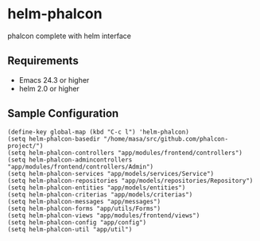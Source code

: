 # helm-phalcon

phalcon complete with helm interface

## Requirements

- Emacs 24.3 or higher
- helm 2.0 or higher

## Sample Configuration

	(define-key global-map (kbd "C-c l") 'helm-phalcon)
	(setq helm-phalcon-basedir "/home/masa/src/github.com/phalcon-project/")
	(setq helm-phalcon-controllers "app/modules/frontend/controllers")
	(setq helm-phalcon-admincontrollers "app/modules/frontend/controllers/Admin")
	(setq helm-phalcon-services "app/models/services/Service")
	(setq helm-phalcon-repositories "app/models/repositories/Repository")
	(setq helm-phalcon-entities "app/models/entities")
	(setq helm-phalcon-criterias "app/models/criterias")
	(setq helm-phalcon-messages "app/messages")
	(setq helm-phalcon-forms "app/utils/Forms")
	(setq helm-phalcon-views "app/modules/frontend/views")
	(setq helm-phalcon-config "app/config")
	(setq helm-phalcon-util "app/util")
